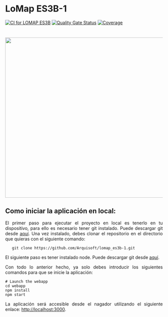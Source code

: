 # LoMap ES3B-1

[![CI for LOMAP ES3B](https://github.com/Arquisoft/lomap_es3b-1/actions/workflows/lomap_es3b.yml/badge.svg)](https://github.com/Arquisoft/lomap_es3b-1/actions/workflows/lomap_es3b.yml)
[![Quality Gate Status](https://sonarcloud.io/api/project_badges/measure?project=Arquisoft_lomap_es3b&metric=alert_status)](https://sonarcloud.io/summary/new_code?id=Arquisoft_lomap_es3b)
[![Coverage](https://sonarcloud.io/api/project_badges/measure?project=Arquisoft_lomap_es3b&metric=coverage)](https://sonarcloud.io/summary/new_code?id=Arquisoft_lomap_es3b)

<h1 align="center"><img src="https://uploads-ssl.webflow.com/5f293d335491de78b3044bf8/5f293d335491de66cb044d4d_map-new3.gif" width="1024" height="512"></h1>


## Como iniciar la aplicación en local:
<p align="justify">
   El primer paso para ejecutar el proyecto en local es tenerlo en tu dispositivo, para ello es necesario tener git instalado. Puede descargar git desde <a      href="https://git-scm.com/downloads">aquí</a>.
   Una vez instalado, debes clonar el repositorio en el directorio que quieras con el siguiente comando:
</p>

```shell
   git clone https://github.com/Arquisoft/lomap_es3b-1.git
```

<p align="justify">
   El siguiente paso es tener instalado node. Puede descargar git desde <a href="https://nodejs.org/en">aquí</a>.
</p>

<p align="justify">
   Con todo lo anterior hecho, ya solo debes introducir los siguientes comandos para que se inicie la aplicación:
</p>

```shell
# Launch the webapp
cd webapp
npm install
npm start
```
<p align="justify">
   La aplicación será accesible desde el nagador utilizando el siguiente enlace: <a href="http://localhost:3000">http://localhost:3000</a>.
</p>
